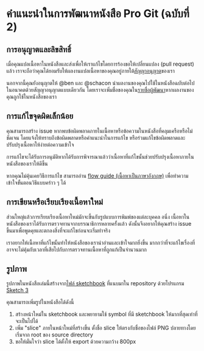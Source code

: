 # คำแนะนำในการพัฒนาหนังสือ Pro Git (ฉบับที่ 2)


## การอนุญาตและลิขสิทธิ์

เมื่อคุณแปลเนื้อหาในหนังสือและส่งเพื่อให้เราแก้ไขโดยการร้องขอให้เปลี่ยนแปลง (pull request) แล้ว เราจะถือว่าคุณได้ยอมรับให้ผลงานแปลเนื้อหาของคุณอยู่ภายใต้[สัญญาอนุญาต](LICENSE.asc)ของเรา

นอกจากนี้คุณยังอนุญาตให้ @ben และ @schacon นำผลงานของคุณไปใช้ในหนังสือฉบับต่อไปในอนาคตด้วยสัญญาอนุญาตแบบเดียวกัน โดยเราจะเพิ่มชื่อของคุณใน[รายชื่อผู้พัฒนา](book/contributors.asc)หากผลงานของคุณถูกใช้ในหนังสือของเรา

## การแก้ไขจุดผิดเล็กน้อย

คุณสามารถสร้าง issue หากพบข้อผิดพลาดภายในเนื้อหาหรือข้อความในหนังสือที่คลุมเครือหรือไม่ชัดเจน โดยแจ้งให้ทราบถึงข้อผิดพลาดหรือคำแนะนำในการแก้ไข หรือร่วมแก้ไขข้อผิดพลาดและปรับปรุงเนื้อหาให้ง่ายต่อความเข้าใจ

การแก้ไขจะได้รับการอนุมัติหากได้รับการพิจารณาแล้วว่าเนื้อหาที่แก้ไขนั้นช่วยปรับปรุงเนื้อหาภายในหนังสือของเราให้ดีขึ้น

หากคุณไม่คุ้นเคยวิธีการแก้ไข สามารถอ่าน [flow guide (เนื้อหาเป็นภาษาอังกฤษ)](https://guides.github.com/introduction/flow/) เพื่อทำความเข้าใจขั้นตอนวิธีแบบคร่าว ๆ ได้

## การเขียนหรือเรียบเรียงเนื้อหาใหม่

ส่วนใหญ่แล้วการเรียบเรียงเนื้อหาใหม่มักจะขึ้นกับรูปแบบการพิมพ์ของแต่ละบุคคล อนึ่ง เนื้อหาในหนังสือของเราได้รับการตรวจทานจากบรรณาธิการหลายครั้งแล้ว ดังนั้นจึงอยากให้คุณสร้าง issue ขึ้นมาเพื่อพูดคุยและตกลงสิ่งที่จะแก้ไขก่อนจะเริ่มทำจริง

เราอยากให้เนื้อหาที่แก้ไขนั้นทำให้หนังสือของเราน่าอ่านและเข้าใจมากยิ่งขึ้น มากกว่าที่จะแก้ไขเรื่องที่อาจจะไม่คุ้มกับเวลาที่เสียไปกับการตรวจทานเนื้อหาที่ถูกแก้เป็นจำนวนมาก

## รูปภาพ

รูปภาพในหนังสือเล่มนี้สร้างจาก[ไฟล์ sketchbook](diagram-source/progit.sketch) ที่แนบมาใน repository ด้วยโปรแกรม [Sketch 3](http://bohemiancoding.com/sketch/)

คุณสามารถเพิ่มรูปในหนังสือได้ดังนี้

1. สร้างหน้าใหม่ใน sketchbook และพยายามใช้ symbol ที่มี sketchbook ให้มากที่สุดเท่าที่จะเป็นไปได้
1. เพิ่ม "slice" ภายในหน้าใหม่ที่สร้างขึ้น ตั้งชื่อ slice ให้ตรงกับชื่อของไฟล์ PNG ปลายทางโดยเริ่มจาก root ของ source directory
1. ขอให้มั่นใจว่า slice ได้ตั้งให้ export ด้วยความกว้าง 800px
